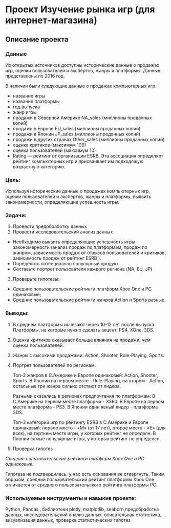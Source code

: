 # Проект Изучение рынка игр (для интернет-магазина) 

## Описание проекта

### Данные

Из открытых источников доступны исторические данные о продажах игр, оценки пользователей и экспертов, жанры и платформы. Данные представлены по 2016 год. 

В наличии были следующие данные о продажах компьютерных игр:
* название игры
* название платформы
* год выпуска
* жанр игры
* продажи в Северной Америке NA_sales (миллионы проданных копий)
* продажи в Европе EU_sales (миллионы проданных копий)
* продажи в Японии JP_sales (миллионы проданных копий)
* продажи в других странах Other_sales (миллионы проданных копий)
* оценка критиков (максимум 100)
* оценка пользователей (максимум 10)
* Rating — рейтинг от организации ESRB. Эта ассоциация определяет рейтинг компьютерных игр и присваивает им подходящую возрастную категорию.

### Цель:
Используя исторические данные о продажах компьютерных игр, оценки пользователей и экспертов, жанры и платформы, выявить закономерности, определяющие успешность игры.

### Задачи:

1. Провести предобработку данных
2. Провести исследовательский анализ данных
* Необходимо выявить определяющие успешность игры закономерности (анализ продаж по платформам, продаж по жанром, зависимость продаж от отзывов пользователей и критиков, зависимость продаж от рейтинг ESRB ).
* Определить потенциально популярный продукт.
* Составьте портрет пользователя каждого региона (NA, EU, JP)
3. Проверьте гипотезы:
* Средние пользовательские рейтинги платформ Xbox One и PC одинаковые;
* Средние пользовательские рейтинги жанров Action и Sports разные.

### Выводы:
1. В среднем платформы исчезают через 10-12 лет после выпуска. Платформы, на которые нужно сделать акцент: PS4, XOne, 3DS.
2. Оценка критиков оказывает больше влияния на продажи, чем оценка пользователей.
3. Жанры с высокими продажами: Action, Shooter, Role-Playing, Sports.
4. Портрет пользователей по регионам.
    
    Топ-3 жанров в С.Америке и Европе одинаковый: Action, Shooter, Sports.
    В Японии на первом месте - Role-Playing, на втором - Action, остальные три жанра сильно отстают от лидера.

    Разными оказались в регионах предпочтения по платформам:
    В С.Америке на первом месте платформа - Х360. 
    В Европе на первом месте платформа - PS3.
    В Японии один явный лидер - платформа 3DS.

    Топ-3 категорий игр по рейтингу ESRB в С.Америке и Европе одинаковый:
        первое место - «M» (от 17 лет), второе место - «E» (для всех), на тертьем месте игры, у   которых рейтинг не определн.
        В Японии самые популярные игры, у которых рейтинг не определен. 

5. Проверка гипотез

*Средние пользовательские рейтинги платформ Xbox One и PC одинаковые:*


Гипотеза не подтвердилась, у нас есть основания ее отвергнуть.
Таким образом, cредний пользовательский рейтинг платформы Xbox One отличается от cреднего пользовательского рейтинга платформы PC.


### Используемые инструменты и навыкив проекте:

Python, Pandas , библиотеки plotly, matplotlib, seaborn,предобработка данных, исследовательский анализ данных, описательная статистика, визуализация данных, проверка статистических гипотез

